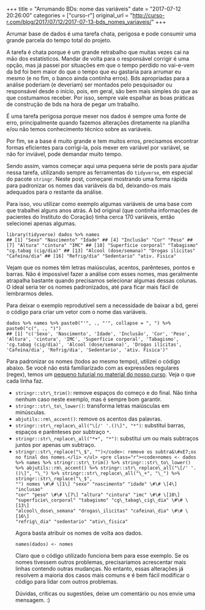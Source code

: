 +++
title = "Arrumando BDs: nome das variáveis"
date = "2017-07-12 20:26:00"
categories = ["curso-r"]
original_url = "http://curso-r.com/blog/2017/07/12/2017-07-13-bds_nomes_variaveis/"
+++

<div id="post-content">
<p>
Arrumar base de dados é uma tarefa chata, perigosa e pode consumir uma
grande parcela do tempo total do projeto.
</p>
<p>
A tarefa é chata porque é um grande retrabalho que muitas vezes cai na
mão dos estatísticos. Mandar de volta para o responsável corrigir é uma
opção, mas já passei por situações em que o tempo perdido no vai-e-vem
da bd foi bem maior do que o tempo que eu gastaria para arrumar eu mesmo
(e no fim, o banco ainda continha erros). Bds apropriadas para a análise
poderiam (e deveriam) ser montados pelo pesquisador ou responsável desde
o início, pois, em geral, são bem mais simples do que as que costumamos
receber. Por isso, sempre vale espalhar as boas práticas de construção
de bds na hora de pegar um trabalho.
</p>
<p>
É uma tarefa perigosa porque mexer nos dados é sempre uma fonte de erro,
principalmente quando fazemos alterações diretamente na planilha e/ou
não temos conhecimento técnico sobre as variáveis.
</p>
<p>
Por fim, se a base é muito grande e tem muitos erros, precisamos
encontrar formas eficientes para corrigi-la, pois mexer em variável por
variável, se não for inviável, pode demandar muito tempo.
</p>
<p>
Sendo assim, vamos começar aqui uma pequena série de posts para ajudar
nessa tarefa, utilizando sempre as ferramentas do
<code>tidyverse</code>, em especial do pacote <code>stringr</code>.
Neste post, começarei mostrando uma forma rápida para padronizar os
nomes das variáveis da bd, deixando-os mais adequados para o restante da
análise.
</p>
<p>
Para isso, vou utilizar como exemplo algumas variáveis de uma base com
que trabalhei alguns anos atrás. A bd original (que continha informações
de pacientes do Instituto do Coração) tinha cerca 170 variáveis, então
selecionei apenas algumas.
</p>
<pre class="r"><code>library(tidyverse) dados %&gt;% names
## [1] &quot;Sexo&quot; &quot;Nascimento&quot; &quot;Idade&quot; ## [4] &quot;Inclus&#xE3;o&quot; &quot;Cor&quot; &quot;Peso&quot; ## [7] &quot;Altura&quot; &quot;cintura&quot; &quot;IMC&quot; ## [10] &quot;Superf&#xED;cie corporal&quot; &quot;Tabagismo&quot; &quot;cg.tabag (cig/dia)&quot; ## [13] &quot;Alcool (dose/semana)&quot; &quot;Drogas il&#xED;citas&quot; &quot;Cafe&#xED;na/dia&quot; ## [16] &quot;Refrig/dia&quot; &quot;Sedentario&quot; &quot;ativ. Fisica&quot;</code></pre>
<p>
Vejam que os nomes têm letras maiúsculas, acentos, parênteses, pontos e
barras. Não é impossível fazer a análise com esses nomes, mas geralmente
atrapalha bastante quando precisamos selecionar algumas dessas colunas.
O ideal seria ter os nomes padronizados, até para ficar mais fácil de
lembrarmos deles.
</p>
<p>
Para deixar o exemplo reprodutível sem a necessidade de baixar a bd,
gerei o código para criar um vetor com o nome das variáveis.
</p>
<pre class="r"><code>dados %&gt;% names %&gt;% paste0(&quot;&apos;&quot;, ., &quot;&apos;&quot;, collapse = &quot;, &quot;) %&gt;% paste0(&quot;c(&quot;, ., &quot;)&quot;)
## [1] &quot;c(&apos;Sexo&apos;, &apos;Nascimento&apos;, &apos;Idade&apos;, &apos;Inclus&#xE3;o&apos;, &apos;Cor&apos;, &apos;Peso&apos;, &apos;Altura&apos;, &apos;cintura&apos;, &apos;IMC&apos;, &apos;Superf&#xED;cie corporal&apos;, &apos;Tabagismo&apos;, &apos;cg.tabag (cig/dia)&apos;, &apos;Alcool (dose/semana)&apos;, &apos;Drogas il&#xED;citas&apos;, &apos;Cafe&#xED;na/dia&apos;, &apos;Refrig/dia&apos;, &apos;Sedentario&apos;, &apos;ativ. Fisica&apos;)&quot;</code></pre>
<p>
Para padronizar os nomes (todos ao mesmo tempo), utilizei o código
abaixo. Se você não está familiarizado com as expressões regulares
(regex), temos um
<a href="http://material.curso-r.com/stringr/#express%C3%B5es-regulares">pequeno
tuturial no material do nosso curso</a>. Veja o que cada linha faz.
</p>
<ul>
<li>
<code>stringr::str\_trim()</code>: remove espaços do começo e do final.
Não tinha nenhum caso neste exemplo, mas é sempre bom garantir.
</li>
<li>
<code>stringr::str\_to\_lower()</code>: transforma letras maiúsculas em
minúsculas.
</li>
<li>
<code>abjutils::rm\_accent()</code>: remove os acentos das palavras.
</li>
<li>
<code>stringr::str\_replace\_all("\[/' '.()\]", "*")</code>: substitui
barras, espaços e parênteses por subtraço <code>*</code>.
</li>
<li>
<code>stringr::str\_replace\_all("*+", "*")</code>: substitui um ou mais
subtraços juntos por apenas um subtraço.
</li>
<li>
<code>stringr::str\_replace("\_$&quot;, &quot;&quot;)&lt;/code&gt;: remove os subtra&\#xE7;os no final dos nomes.&lt;/li&gt; &lt;/ul&gt; &lt;pre class="r"&gt;&lt;code&gt;nomes &lt;- dados %&gt;% names %&gt;% stringr::str\_trim() %&gt;% stringr::str\_to\_lower() %&gt;% abjutils::rm\_accent() %&gt;% stringr::str\_replace\_all(&quot;\[/&apos; &apos;.()\]&quot;, &quot;\_&quot;) %&gt;% stringr::str\_replace\_all(&quot;\_+&quot;, &quot;\_&quot;) %&gt;% stringr::str\_replace(&quot;\_$",
"") nomes \#\# \[1\] "sexo" "nascimento" "idade" \#\# \[4\] "inclusao"
"cor" "peso" \#\# \[7\] "altura" "cintura" "imc" \#\# \[10\]
"superficie\_corporal" "tabagismo" "cg\_tabag\_cig\_dia" \#\# \[13\]
"alcool\_dose\_semana" "drogas\_ilicitas" "cafeina\_dia" \#\# \[16\]
"refrig\_dia" "sedentario" "ativ\_fisica"</code>
</pre>
<p>
Agora basta atribuir os nomes de volta aos dados.
</p>
<pre class="r"><code>names(dados) &lt;- nomes</code></pre>
<p>
Claro que o código utilizado funciona bem para esse exemplo. Se os nomes
tivessem outros problemas, precisaríamos acrescentar mais linhas
contendo outras mudanças. No entanto, essas alterações já resolvem a
maioria dos casos mais comuns e é bem fácil modificar o código para
lidar com outros problemas.
</p>
<p>
Dúvidas, críticas ou sugestões, deixe um comentário ou nos envie uma
mensagem. :)
</p>
</div>

